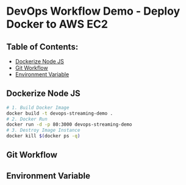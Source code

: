 # DevOps Workflow Demo - Deploy Docker to AWS EC2


## Table of Contents:
- [Dockerize Node JS](#dockerize-node-js)
- [Git Workflow](#git-workflow)
- [Environment Variable](#environment-variable)

## Dockerize Node JS

```bash
# 1. Build Docker Image
docker build -t devops-streaming-demo .
# 2. Docker Run
docker run -d -p 80:3000 devops-streaming-demo
# 3. Destroy Image Instance
docker kill $(docker ps -q)
```
## Git Workflow

## Environment Variable
